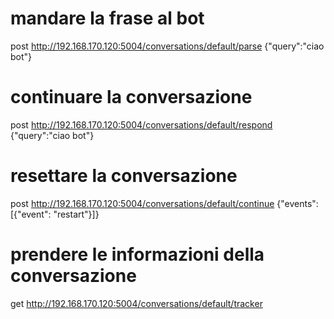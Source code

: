 # mandare la frase al bot

post http://192.168.170.120:5004/conversations/default/parse
{"query":"ciao bot"}

# continuare la conversazione

post http://192.168.170.120:5004/conversations/default/respond
{"query":"ciao bot"}

# resettare la conversazione

post http://192.168.170.120:5004/conversations/default/continue
{"events": [{"event": "restart"}]}

# prendere le informazioni della conversazione

get http://192.168.170.120:5004/conversations/default/tracker
